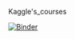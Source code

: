 Kaggle's_courses

[![Binder](https://mybinder.org/badge_logo.svg)](https://mybinder.org/v2/gh/PhysTony/5434G_sd3_Kaggle/main)
